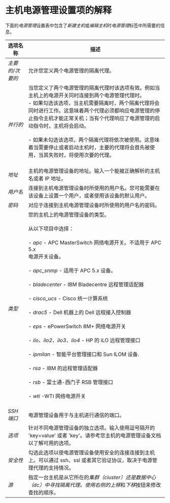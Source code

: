 # 主机电源管理设置项的解释

下面的*电源管理*设置表中包含了*新建主机*或*编辑主机*时*电源管理*标签中所需要的信息。

|选项名称|描述|
|--------|----|
|*主要的/次要的*|允许您定义两个电源管理的隔离代理。|
|*并行的*|当您定义了两个电源管理的隔离代理时该选项有效。例如当主机上的电源开关同时连接到两个电源管理代理时。<br/>-   如果勾选该选项，当主机需要隔离时，两个隔离代理将会同时进行工作。这意味着两个代理必须都响应电源管理的停止指令主机才能正常关机；当有个代理响应了电源管理的启动指令时，主机将会启动。<br/><br/>-   如果未勾选该选项，两个隔离代理将依次被使用。这意味着当需要停止或者启动主机时，主要的代理将会首先被使用，当其失败时，将使用次要的代理。<br/><br/>|
|*地址*|主机的电源管理设备的地址。输入一个能被正确解析的主机名或者 IP 地址。|
|*用户名*|连接到主机电源管理设备时所使用的用户名。您可能需要在该设备上设置一个用户，或者使用该设备的默认用户。|
|*密码*|对应于连接到主机电源管理设备时所使用的用户名的密码。|
|*类型*|您的主机上的电源管理设备的类型。<br/><br/>从以下项目中选择：<br/><br/>-   *apc* - APC MasterSwitch 网络电源开关。不适用于 APC 5.x<br/>    电源开关设备。<br/><br/>-   *apc\_snmp* - 适用于 APC 5.x 设备。<br/><br/>-   *bladecenter* - IBM Bladecentre 远程管理适配器<br/><br/>-   *cisco\_ucs* - Cisco 统一计算系统<br/><br/>-   *drac5* - Dell 机器上的 Dell 远程接入控制器<br/><br/>-   *eps* - ePowerSwitch 8M+ 网络电源开关<br/><br/>-   *ilo、ilo2、ilo3、ilo4* - HP 的 iLO 远程管理接口<br/><br/>-   *ipmilan* - 智能平台管理接口和 Sun ILOM 设备.<br/><br/>-   *rsa* - IBM 的远程管理适配器<br/><br/>-   *rsb* - 富士通-西门子 RSB 管理接口<br/><br/>-   *wti* -WTI 网络电源开关<br/><br/>|
|*SSH 端口*|电源管理设备用于与主机进行通信的端口。|
|*选项*|针对不同电源管理设备的独立选项。输入使用逗号隔开的 'key=value' 或者 'key'。请参考您主机的电源管理设备文档以了解可用的选项。|
|*安全性*|勾选此选项以使电源管理设备使用安全的连接连接到主机上。可以通过 ssh、ssl 或者其它验证协议，取决于电源管理代理的支持情况。|
|*源*|指定一台主机是从它所在的*集群（cluster）*还是*数据中心（dc）*中寻找隔离代理。使用右侧的*上移*和*下移*按钮来修改查找的顺序。|
